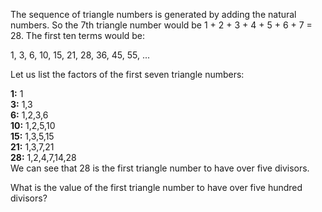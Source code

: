 The sequence of triangle numbers is generated by adding the natural numbers. So the 7th triangle number would be 1 + 2 + 3 + 4 + 5 + 6 + 7 = 28. The first ten terms would be:  

1, 3, 6, 10, 15, 21, 28, 36, 45, 55, ...  

Let us list the factors of the first seven triangle numbers:

**1:** 1  
**3:** 1,3  
**6:** 1,2,3,6  
**10:** 1,2,5,10  
**15:** 1,3,5,15  
**21:** 1,3,7,21  
**28:** 1,2,4,7,14,28  
We can see that 28 is the first triangle number to have over five divisors.  

What is the value of the first triangle number to have over five hundred divisors?  